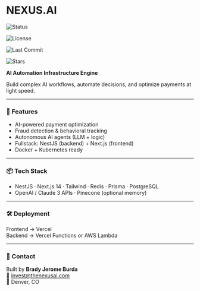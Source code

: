 # NEXUS.AI

![Status](https://img.shields.io/badge/status-active-brightgreen)

![License](https://img.shields.io/github/license/bburdaa/nexus-ai)

![Last Commit](https://img.shields.io/github/last-commit/bburdaa/nexus-ai)

![Stars](https://img.shields.io/github/stars/bburdaa/nexus-ai?style=social)

**AI Automation Infrastructure Engine**

Build complex AI workflows, automate decisions, and optimize payments at light speed.

---

### 🚀 Features
- AI-powered payment optimization
- Fraud detection & behavioral tracking
- Autonomous AI agents (LLM + logic)
- Fullstack: NestJS (backend) + Next.js (frontend)
- Docker + Kubernetes ready

---

### 📦 Tech Stack
- NestJS · Next.js 14 · Tailwind · Redis · Prisma · PostgreSQL
- OpenAI / Claude 3 APIs · Pinecone (optional memory)

---

### 🛠 Deployment
Frontend → Vercel  
Backend → Vercel Functions or AWS Lambda

---

### 📩 Contact
Built by **Brady Jerome Burda**  
📧 invest@thenexusai.com  
📍 Denver, CO
